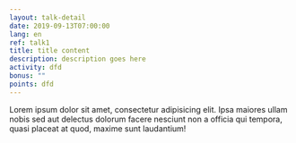 ```yaml
---
layout: talk-detail
date: 2019-09-13T07:00:00
lang: en
ref: talk1
title: title content
description: description goes here
activity: dfd
bonus: ""
points: dfd
---
```

Lorem ipsum dolor sit amet, consectetur adipisicing elit. Ipsa maiores ullam nobis sed aut delectus dolorum facere nesciunt non a officia qui tempora, quasi placeat at quod, maxime sunt laudantium!